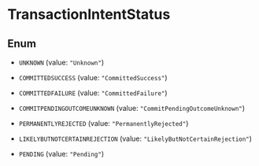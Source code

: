 

# TransactionIntentStatus

## Enum


* `UNKNOWN` (value: `"Unknown"`)

* `COMMITTEDSUCCESS` (value: `"CommittedSuccess"`)

* `COMMITTEDFAILURE` (value: `"CommittedFailure"`)

* `COMMITPENDINGOUTCOMEUNKNOWN` (value: `"CommitPendingOutcomeUnknown"`)

* `PERMANENTLYREJECTED` (value: `"PermanentlyRejected"`)

* `LIKELYBUTNOTCERTAINREJECTION` (value: `"LikelyButNotCertainRejection"`)

* `PENDING` (value: `"Pending"`)



